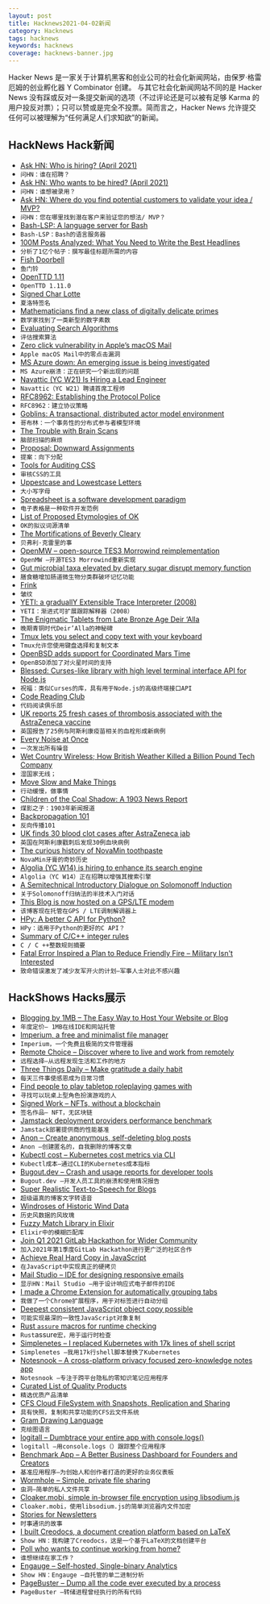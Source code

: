 ```yaml
---
layout: post
title: Hacknews2021-04-02新闻
category: Hacknews
tags: hacknews
keywords: hacknews
coverage: hacknews-banner.jpg
---
```


Hacker News 是一家关于计算机黑客和创业公司的社会化新闻网站，由保罗·格雷厄姆的创业孵化器 Y Combinator 创建。
与其它社会化新闻网站不同的是 Hacker News 没有踩或反对一条提交新闻的选项（不过评论还是可以被有足够 Karma 的用户投反对票）；只可以赞或是完全不投票。简而言之，Hacker News 允许提交任何可以被理解为“任何满足人们求知欲”的新闻。

## HackNews Hack新闻


- [Ask HN: Who is hiring? (April 2021)](item?id=26661443)
- `问HN：谁在招聘？ `
- [Ask HN: Who wants to be hired? (April 2021)](item?id=26661279)
- `问HN：谁想被录用？ `
- [Ask HN: Where do you find potential customers to validate your idea / MVP?](item?id=26644616)
- `问HN：您在哪里找到潜在客户来验证您的想法/ MVP？`
- [Bash-LSP: A language server for Bash](https://github.com/bash-lsp/bash-language-server)
- `Bash-LSP：Bash的语言服务器`
- [100M Posts Analyzed: What You Need to Write the Best Headlines](https://buzzsumo.com/resources/hundred-million-best-headlines-study/)
- `分析了1亿个帖子：撰写最佳标题所需的内容`
- [Fish Doorbell](https://dutchreview.com/news/fish-doorbell-utrecht/)
- `鱼门铃`
- [OpenTTD 1.11](https://www.openttd.org/news/2021/04/01/openttd-1-11-0.html)
- `OpenTTD 1.11.0`
- [Signed Char Lotte](https://nickdrozd.github.io/2021/03/30/signed-char-lotte.html)
- `夏洛特签名`
- [Mathematicians find a new class of digitally delicate primes](https://www.quantamagazine.org/mathematicians-find-a-new-class-of-digitally-delicate-primes-20210330/)
- `数学家找到了一类新型的数字素数`
- [Evaluating Search Algorithms](https://shopify.engineering/evaluating-search-algorithms)
- `评估搜索算法`
- [Zero click vulnerability in Apple’s macOS Mail](https://mikko-kenttala.medium.com/zero-click-vulnerability-in-apples-macos-mail-59e0c14b106c)
- `Apple macOS Mail中的零点击漏洞`
- [MS Azure down: An emerging issue is being investigated](https://status2.azure.com/)
- `MS Azure崩溃：正在研究一个新出现的问题`
- [Navattic (YC W21) Is Hiring a Lead Engineer](https://www.navattic.com/join-us)
- `Navattic（YC W21）聘请首席工程师`
- [RFC8962: Establishing the Protocol Police](https://www.rfc-editor.org/rfc/rfc8962.txt)
- `RFC8962：建立协议策略`
- [Goblins: A transactional, distributed actor model environment](https://docs.racket-lang.org/goblins/)
- `哥布林：一个事务性的分布式参与者模型环境`
- [The Trouble with Brain Scans](https://nautil.us/issue/98/mind/the-trouble-with-brain-scans)
- `脑部扫描的麻烦`
- [Proposal: Downward Assignments](https://bugs.ruby-lang.org/issues/17768)
- `提案：向下分配`
- [Tools for Auditing CSS](https://css-tricks.com/tools-for-auditing-css/)
- `审核CSS的工具`
- [Uppestcase and Lowestcase Letters](http://tom7.org/lowercase/)
- `大小写字母`
- [Spreadsheet is a software development paradigm](https://medium.com/@vlapiner/spreadsheet-is-a-software-development-paradigm-70c871ff5f49)
- `电子表格是一种软件开发范例`
- [List of Proposed Etymologies of OK](https://en.wikipedia.org/wiki/List_of_proposed_etymologies_of_OK)
- `OK的拟议词源清单`
- [The Mortifications of Beverly Cleary](https://www.theatlantic.com/culture/archive/2021/03/what-beverly-cleary-taught-us-about-feeling-mortified/618450/)
- `贝弗利·克雷里的事`
- [OpenMW – open-source TES3 Morrowind reimplementation](https://openmw.org/en/)
- `OpenMW –开源TES3 Morrowind重新实现`
- [Gut microbial taxa elevated by dietary sugar disrupt memory function](https://www.nature.com/articles/s41398-021-01309-7)
- `膳食糖增加肠道微生物分类群破坏记忆功能`
- [Frink](https://futureboy.us/frinkdocs/)
- `皱纹`
- [YETI: a graduallY Extensible Trace Interpreter (2008)](http://www.cs.toronto.edu/~matz/dissertation/matzDissertation-latex2html/)
- `YETI：渐进式可扩展跟踪解释器（2008）`
- [The Enigmatic Tablets from Late Bronze Age Deir ‘Alla](https://www.asor.org/anetoday/2021/01/enigmatic-tablets)
- `晚期青铜时代Deir’Alla的神秘碑`
- [Tmux lets you select and copy text with your keyboard](https://ianthehenry.com/posts/tmux-psa/)
- `Tmux允许您使用键盘选择和复制文本`
- [OpenBSD adds support for Coordinated Mars Time](https://marc.info/?l=openbsd-cvs&m=161730046519995&w=2)
- `OpenBSD添加了对火星时间的支持`
- [Blessed: Curses-like library with high level terminal interface API for Node.js](https://github.com/chjj/blessed)
- `祝福：类似Curses的库，具有用于Node.js的高级终端接口API`
- [Code Reading Club](https://www.felienne.com/archives/6472)
- `代码阅读俱乐部`
- [UK reports 25 fresh cases of thrombosis associated with the AstraZeneca vaccine](https://eminetra.co.uk/the-uk-reports-25-fresh-cases-of-thrombosis-associated-with-the-astrazeneca-vaccine/388645/)
- `英国报告了25例与阿斯利康疫苗相关的血栓形成新病例`
- [Every Noise at Once](https://everynoise.com/)
- `一次发出所有噪音`
- [Wet Country Wireless; How British Weather Killed a Billion Pound Tech Company](https://hackaday.com/2021/03/29/wet-country-wireless-how-the-british-weather-killed-a-billion-pound-tech-company/)
- `湿国家无线；`
- [Move Slow and Make Things](https://multithreaded.stitchfix.com/blog/2021/04/01/move-slow-make-things/)
- `行动缓慢，做事情`
- [Children of the Coal Shadow: A 1903 News Report](https://wynninghistory.com/2021/03/27/children-of-the-coal-shadow/)
- `煤影之子：1903年新闻报道`
- [Backpropagation 101](https://thinc.ai/docs/backprop101)
- `反向传播101`
- [UK finds 30 blood clot cases after AstraZeneca jab](https://www.dw.com/en/coronavirus-digest-uk-finds-30-blood-clot-cases-after-astrazeneca-jab/a-57083963)
- `英国在阿斯利康戳刺后发现30例血块病例`
- [The curious history of NovaMin toothpaste](https://medium.com/@ravenstine/the-curious-history-of-novamin-toothpaste-620c6bef8881)
- `NovaMin牙膏的奇妙历史`
- [Algolia (YC W14) is hiring to enhance its search engine](https://www.algolia.com/careers/senior-software-engineer-distributed-systems-paris/)
- `Algolia（YC W14）正在招聘以增强其搜索引擎`
- [A Semitechnical Introductory Dialogue on Solomonoff Induction](https://www.lesswrong.com/posts/EL4HNa92Z95FKL9R2/a-semitechnical-introductory-dialogue-on-solomonoff-1)
- `关于Solomonoff归纳法的半技术入门对话`
- [This Blog is now hosted on a GPS/LTE modem](https://nns.ee/blog/2021/04/01/modem-blog.html)
- `该博客现在托管在GPS / LTE调制解调器上`
- [HPy: A better C API for Python?](https://lwn.net/SubscriberLink/851202/8981fa354a584aeb/)
- `HPy：适用于Python的更好的C API？`
- [Summary of C/C++ integer rules](https://www.nayuki.io/page/summary-of-c-cpp-integer-rules)
- `C / C ++整数规则摘要`
- [Fatal Error Inspired a Plan to Reduce Friendly Fire – Military Isn't Interested](https://www.texasmonthly.com/news-politics/fatal-error-inspired-plan-to-reduce-friendly-fire/)
- `致命错误激发了减少友军开火的计划–军事人士对此不感兴趣`


## HackShows Hacks展示

- [ Blogging by 1MB – The Easy Way to Host Your Website or Blog](https://1mb.co)
- `年度定价– 1MB在线IDE和网站托管`
- [ Imperium, a free and minimalist file manager](https://www.dreamcrafter.dev/)
- `Imperium，一个免费且极简的文件管理器`
- [ Remote Choice – Discover where to live and work from remotely](https://remotechoice.co/)
- `远程选择–从远程发现生活和工作的地方`
- [ Three Things Daily – Make gratitude a daily habit](https://threethingsdaily.xyz)
- `每天三件事使感恩成为日常习惯`
- [ Find people to play tabletop roleplaying games with](https://roleplayful.com/)
- `寻找可以玩桌上型角色扮演游戏的人`
- [ Signed Work – NFTs, without a blockchain](https://signed.work/)
- `签名作品– NFT，无区块链`
- [ Jamstack deployment providers performance benchmark](https://jamstackdeploy.com)
- `Jamstack部署提供商的性能基准`
- [ Anon – Create anonymous, self-deleting blog posts](https://anon.sharehub.live)
- `Anon –创建匿名的，自我删除的博客文章`
- [ Kubectl cost – Kubernetes cost metrics via CLI](https://github.com/kubecost/kubectl-cost)
- `Kubectl成本–通过CLI的Kubernetes成本指标`
- [ Bugout.dev – Crash and usage reports for developer tools](item?id=26652065)
- `Bugout.dev –开发人员工具的崩溃和使用情况报告`
- [ Super Realistic Text-to-Speech for Blogs](https://app.silatus.com/try)
- `超级逼真的博客文字转语音`
- [ Windroses of Historic Wind Data](https://www.prevailing-winds.de/)
- `历史风数据的风玫瑰`
- [ Fuzzy Match Library in Elixir](https://github.com/primait/ex_fuzzywuzzy)
- `Elixir中的模糊匹配库`
- [ Join Q1 2021 GitLab Hackathon for Wider Community](https://gitlab.com/gitlab-com/marketing/community-relations/contributor-program/hackathon/-/issues/50)
- `加入2021年第1季度GitLab Hackathon进行更广泛的社区合作`
- [ Achieve Real Hard Copy in JavaScript](https://github.com/yuwu9145/nest-object-deep-copy)
- `在JavaScript中实现真正的硬拷贝`
- [ Mail Studio – IDE for designing responsive emails](https://mailstudio.app/)
- `显示HN：Mail Studio –用于设计响应式电子邮件的IDE`
- [ I made a Chrome Extension for automatically grouping tabs](https://chrome.google.com/webstore/detail/acid-tabs/hgceopemmcmigbmhphbcgkeffommpjfc)
- `我做了一个Chrome扩展程序，用于对标签进行自动分组`
- [ Deepest consistent JavaScript object copy possible](https://github.com/i5ik/weird-json.git)
- `可能实现最深的一致性JavaScript对象复制`
- [ Rust `assure` macros for runtime checking](https://crates.io/crates/assure)
- `Rust`assure`宏，用于运行时检查`
- [ Simplenetes – I replaced Kubernetes with 17k lines of shell script](https://github.com/simplenetes-io/simplenetes)
- `Simplenetes –我用17k行shell脚本替换了Kubernetes`
- [ Notesnook – A cross-platform privacy focused zero-knowledge notes app](https://notesnook.com/)
- `Notesnook –专注于跨平台隐私的零知识笔记应用程序`
- [ Curated List of Quality Products](http://www.buyitforquality.com)
- `精选优质产品清单`
- [ CFS Cloud FileSystem with Snapshots, Replication and Sharing](https://cfs.stokeo.com/cfs/)
- `具有快照，复制和共享功能的CFS云文件系统`
- [ Gram Drawing Language](https://gramlanguage.com/)
- `克绘图语言`
- [ logitall – Dumbtrace your entire app with console.logs()](https://github.com/elonvolo/logitall)
- `logitall –用console.logs（）跟踪整个应用程序`
- [ Benchmark App – A Better Business Dashboard for Founders and Creators](https://benchmark.app)
- `基准应用程序–为创始人和创作者打造的更好的业务仪表板`
- [ Wormhole – Simple, private file sharing](https://wormhole.app/?ref=hn)
- `虫洞–简单的私人文件共享`
- [ Cloaker.mobi, simple in-browser file encryption using libsodium.js](https://cloaker.mobi/)
- `Cloaker.mobi，使用libsodium.js的简单浏览器内文件加密`
- [ Stories for Newsletters](https://mailbrew.com/blog/stories-for-newsletters/)
- `时事通讯的故事`
- [ I built Creodocs, a document creation platform based on LaTeX](https://www.creodocs.com)
- `Show HN：我构建了Creodocs，这是一个基于LaTeX的文档创建平台`
- [ Poll who wants to continue working from home?](https://letsworkfromhome.herokuapp.com/)
- `谁想继续在家工作？`
- [ Engauge – Self-hosted, Single-binary Analytics](https://github.com/EngaugeAI/engauge)
- `Show HN：Engauge –自托管的单二进制分析`
- [ PageBuster – Dump all the code ever executed by a process](https://github.com/revng/pagebuster)
- `PageBuster –转储进程曾经执行的所有代码`

